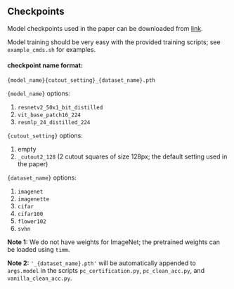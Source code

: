 ## Checkpoints
Model checkpoints used in the paper can be downloaded from [link](https://drive.google.com/drive/folders/1Ewks-NgJHDlpeAaGInz_jZ6iczcYNDlN?usp=sharing).

Model training should be very easy with the provided training scripts; see `example_cmds.sh` for examples.

#### checkpoint name format:

`{model_name}{cutout_setting}_{dataset_name}.pth`

`{model_name}` options:

1. `resnetv2_50x1_bit_distilled`
2. `vit_base_patch16_224`
3. `resmlp_24_distilled_224`

`{cutout_setting}` options:

1. empty 
2. `_cutout2_128` (2 cutout squares of size 128px; the default setting used in the paper)

`{dataset_name}` options:

1. `imagenet`
2. `imagenette`
3. `cifar`
4. `cifar100`
5. `flower102`
6. `svhn`

**Note 1:** We do not have weights for ImageNet; the pretrained weights can be loaded using `timm`.

**Note 2:** `'_{dataset_name}.pth'` will be automatically appended to `args.model` in the scripts `pc_certification.py`, `pc_clean_acc.py`, and `vanilla_clean_acc.py`.

